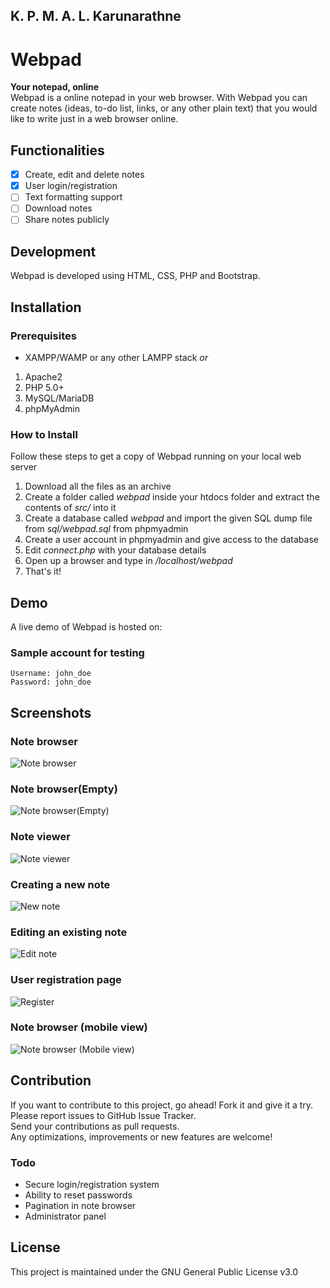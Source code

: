 ## K. P. M. A. L. Karunarathne

# Webpad
**Your notepad, online**  
Webpad is a online notepad in your web browser. With Webpad you can create notes (ideas, to-do list, links, or any other plain text) that you would like to write just in a web browser online.

## Functionalities
- [X] Create, edit and delete notes
- [X] User login/registration
- [ ] Text formatting support
- [ ] Download notes
- [ ] Share notes publicly

## Development
Webpad is developed using HTML, CSS, PHP and Bootstrap.

## Installation

### Prerequisites
* XAMPP/WAMP or any other LAMPP stack *or*
1. Apache2
2. PHP 5.0+
3. MySQL/MariaDB
4. phpMyAdmin 

### How to Install
Follow these steps to get a copy of Webpad running on your local web server
1. Download all the files as an archive
1. Create a folder called *webpad* inside your htdocs folder and extract the contents of *src/* into it
2. Create a database called *webpad* and import the given SQL dump file from *sql/webpad.sql* from phpmyadmin
3. Create a user account in phpmyadmin and give access to the database
4. Edit *connect.php* with your database details
5. Open up a browser and type in */localhost/webpad*
6. That's it!

## Demo
A live demo of Webpad is hosted on: 

### Sample account for testing
~~~~
Username: john_doe
Password: john_doe
~~~~

## Screenshots
### Note browser  
![Note browser](screenshots/browser_full.png?raw=true)  
### Note browser(Empty)  
![Note browser(Empty)](screenshots/browser_empty.png?raw=true)  
### Note viewer  
![Note viewer](screenshots/view.png?raw=true)  
### Creating a new note  
![New note](screenshots/new.png?raw=true)  
### Editing an existing note  
![Edit note](screenshots/edit.png?raw=true)  
### User registration page  
![Register](screenshots/register.png?raw=true)  
### Note browser (mobile view)  
![Note browser (Mobile view)](screenshots/mobile_browser.png?raw=true)  


## Contribution
If you want to contribute to this project, go ahead! Fork it and give it a try.  
Please report issues to GitHub Issue Tracker.  
Send your contributions as pull requests.  
Any optimizations, improvements or new features are welcome!   

### Todo
* Secure login/registration system
* Ability to reset passwords
* Pagination in note browser
* Administrator panel

## License
This project is maintained under the GNU General Public License v3.0
